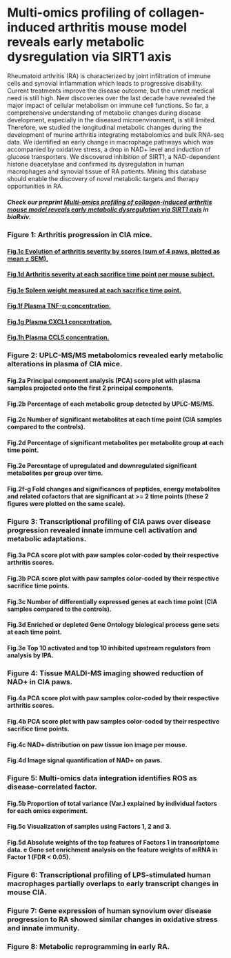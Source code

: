 # Multi-omics profiling of collagen-induced arthritis mouse model reveals early metabolic dysregulation via SIRT1 axis

Rheumatoid arthritis (RA) is characterized by joint infiltration of immune cells and synovial inflammation which leads to progressive disability. Current treatments improve the disease outcome, but the unmet medical need is still high. New discoveries over the last decade have revealed the major impact of cellular metabolism on immune cell functions. So far, a comprehensive understanding of metabolic changes during disease development, especially in the diseased microenvironment, is still limited. Therefore, we studied the longitudinal metabolic changes during the development of murine arthritis integrating metabolomics and bulk RNA-seq data. We identified an early change in macrophage pathways which was accompanied by oxidative stress, a drop in NAD+ level and induction of glucose transporters. We discovered inhibition of SIRT1, a NAD-dependent histone deacetylase and confirmed its dysregulation in human macrophages and synovial tissue of RA patients. Mining this database should enable the discovery of novel metabolic targets and therapy opportunities in RA. 


##### Check our preprint [Multi-omics profiling of collagen-induced arthritis mouse model reveals early metabolic dysregulation via SIRT1 axis](https://www.biorxiv.org/content/10.1101/2022.03.09.483621v1) in _bioRxiv_.

### Figure 1: Arthritis progression in CIA mice.
#### [Fig.1c Evolution of arthritis severity by scores (sum of 4 paws, plotted as mean ± SEM).](https://github.com/tAndreani/MultiOmics_RA/blob/main/Codes/linePlot_scoreSum.R)

#### [Fig.1d Arthritis severity at each sacrifice time point per mouse subject.](https://github.com/tAndreani/MultiOmics_RA/blob/main/Codes/boxPlot_scoreSum.R)

#### [Fig.1e Spleen weight measured at each sacrifice time point.](https://github.com/tAndreani/MultiOmics_RA/blob/main/Codes/boxPlot_Spleen_Weight.R)

#### [Fig.1f Plasma TNF-α concentration.](https://github.com/tAndreani/MultiOmics_RA/blob/main/Codes/boxPlot_Plasma_TNF.R)

#### [Fig.1g Plasma CXCL1 concentration.](https://github.com/tAndreani/MultiOmics_RA/blob/main/Codes/boxPlot_Plasma_CXCL1.R)

#### [Fig.1h Plasma CCL5 concentration.](https://github.com/tAndreani/MultiOmics_RA/blob/main/Codes/boxPlot_Plasma_CCL5.R)

### Figure 2: UPLC-MS/MS metabolomics revealed early metabolic alterations in plasma of CIA mice.

#### Fig.2a Principal component analysis (PCA) score plot with plasma samples projected onto the first 2 principal components. 

#### Fig.2b Percentage of each metabolic group detected by UPLC-MS/MS. 

#### Fig.2c Number of significant metabolites at each time point (CIA samples compared to the controls).

#### Fig.2d Percentage of significant metabolites per metabolite group at each time point.

#### Fig.2e Percentage of upregulated and downregulated significant metabolites per group over time. 

#### Fig.2f-g Fold changes and significances of peptides, energy metabolites and related cofactors that are significant at >= 2 time points (these 2 figures were plotted on the same scale). 

### Figure 3: Transcriptional profiling of CIA paws over disease progression revealed innate immune cell activation and metabolic adaptations.

#### Fig.3a PCA score plot with paw samples color-coded by their respective arthritis scores. 

#### Fig.3b PCA score plot with paw samples color-coded by their respective sacrifice time points. 

#### Fig.3c Number of differentially expressed genes at each time point (CIA samples compared to the controls). 

#### Fig.3d Enriched or depleted Gene Ontology biological process gene sets at each time point.

#### Fig.3e Top 10 activated and top 10 inhibited upstream regulators from analysis by IPA.

### Figure 4: Tissue MALDI-MS imaging showed reduction of NAD+ in CIA paws.

#### Fig.4a PCA score plot with paw samples color-coded by their respective arthritis scores. 

#### Fig.4b PCA score plot with paw samples color-coded by their respective sacrifice time points. 

#### Fig.4c NAD+ distribution on paw tissue ion image per mouse. 

#### Fig.4d Image signal quantification of NAD+ on paws. 

### Figure 5: Multi-omics data integration identifies ROS as disease-correlated factor.

#### Fig.5b Proportion of total variance (Var.) explained by individual factors for each omics experiment. 

#### Fig.5c Visualization of samples using Factors 1, 2 and 3. 

#### Fig.5d Absolute weights of the top features of Factors 1 in transcriptome data. e Gene set enrichment analysis on the feature weights of mRNA in Factor 1 (FDR < 0.05).

### Figure 6: Transcriptional profiling of LPS-stimulated human macrophages partially overlaps to early transcript changes in mouse CIA.

### Figure 7: Gene expression of human synovium over disease progression to RA showed similar changes in oxidative stress and innate immunity.

### Figure 8: Metabolic reprogramming in early RA.
